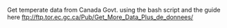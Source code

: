 Get temperate data from Canada Govt. using the bash script and the guide here
ftp://ftp.tor.ec.gc.ca/Pub/Get_More_Data_Plus_de_donnees/